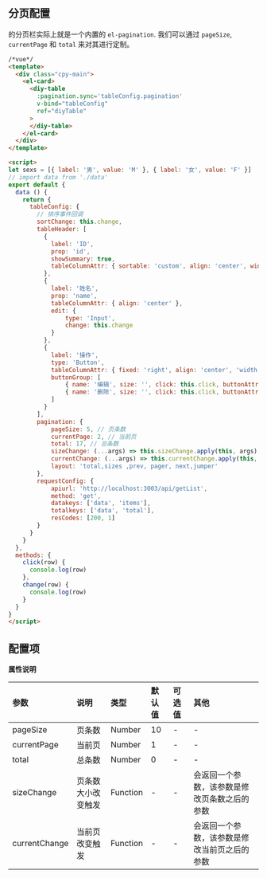 ## 分页配置
的分页栏实际上就是一个内置的 `el-pagination`. 我们可以通过 `pageSize`, `currentPage` 和 `total` 来对其进行定制。

```html
/*vue*/
<template>
  <div class="cpy-main">
    <el-card>
      <diy-table
        :pagination.sync='tableConfig.pagination'
        v-bind="tableConfig"
        ref="diyTable"
      >
      </diy-table>
    </el-card>
  </div>
</template>

<script>
let sexs = [{ label: '男', value: 'M' }, { label: '女', value: 'F' }]
// import data from './data'
export default {
  data () {
    return {
      tableConfig: {
        // 排序事件回调
        sortChange: this.change,
        tableHeader: [
          {
            label: 'ID',
            prop: 'id',
            showSummary: true,
            tableColumnAttr: { sortable: 'custom', align: 'center', width: '80' }
          },
          {
            label: '姓名',
            prop: 'name',
            tableColumnAttr: { align: 'center' },
            edit: {
                type: 'Input',
                change: this.change
            }
          },
          {
            label: '操作',
            type: 'Button',
            tableColumnAttr: { fixed: 'right', align: 'center', 'width': '250px' },
            buttonGroup: [
                { name: '编辑', size: '', click: this.click, buttonAttr: { type: 'primary' }, hidKey: 'buttonHid' },
                { name: '删除', size: '', click: this.click, buttonAttr: { type: 'danger' }, hidKey: '' }
            ]
          }
        ],
        pagination: {
            pageSize: 5, // 页条数
            currentPage: 2, // 当前页
            total: 17, // 总条数
            sizeChange: (...args) => this.sizeChange.apply(this, args), // 页条数大小改变触发
            currentChange: (...args) => this.currentChange.apply(this, args), // 当前页改变触发
            layout: 'total,sizes ,prev, pager, next,jumper'
        },
        requestConfig: {
            apiurl: 'http://localhost:3003/api/getList',
            method: 'get',
            datakeys: ['data', 'items'],
            totalkeys: ['data', 'total'],
            resCodes: [200, 1]
        }
      }
    }
  },
  methods: {
    click(row) {
      console.log(row)
    },
    change(row) {
      console.log(row)
    }
  }
}
</script>
```

## 配置项
**属性说明**

| 参数 | 说明 | 类型 | 默认值 | 可选值 | 其他 |
| :------------ | :------------ | :------------ | :------------ | :------------ | :------------ |
| pageSize | 页条数 | Number | 10 | - | - |
| currentPage | 当前页 | Number | 1 | - | - |
| total | 总条数 | Number | 0 | - | - |
| sizeChange | 页条数大小改变触发 | Function | - | - | 会返回一个参数，该参数是修改页条数之后的参数 |
| currentChange | 当前页改变触发 | Function | - | - | 会返回一个参数，该参数是修改当前页之后的参数 |